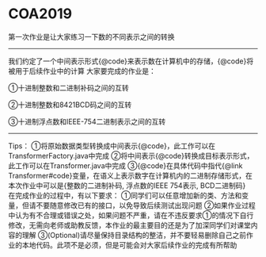 # COA2019
第一次作业是让大家练习一下数的不同表示之间的转换

---
我们约定了一个中间表示形式{@code}来表示数在计算机中的存储，{@code}将被用于后续作业中的计算
大家要完成的作业是：

①十进制整数和二进制补码之间的互转

②十进制整数和8421BCD码之间的互转

③十进制浮点数和IEEE-754二进制表示之间的互转

---
Tips：
①将原始数据类型转换成中间表示{@code}，此工作可以在TransformerFactory.java中完成
②将中间表示{@code}转换成目标表示形式，此工作可以在Transformer.java中完成
③{@code}在具体代码中指代{@link Transformer#code}变量，在语义上表示数字在计算机内的二进制存储形式，在本次作业中可以是{整数的二进制补码, 浮点数的IEEE 754表示, BCD二进制码}	
在完成作业的过程中，有以下要求：
①同学们可以任意增加新的类、方法和变量，但请不要随意修改已有的接口，以免导致后续测试出现问题
②如果作业过程中认为有不合理或错误之处，如果问题不严重，请在不违反要求①的情况下自行修改，无需向老师或助教反馈，本作业的最主要目的还是为了加深同学们对课堂内容的理解
③(Optional)请尽量保持目录结构的整洁，并不要轻易删除自己之前作业的本地代码。此项不是必须，但是可能会对大家后续作业的完成有所帮助